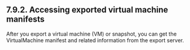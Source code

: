 ## 7.9.2. Accessing exported virtual machine manifests

After you export a virtual machine (VM) or snapshot, you can get the VirtualMachine manifest and related information from the export server.


